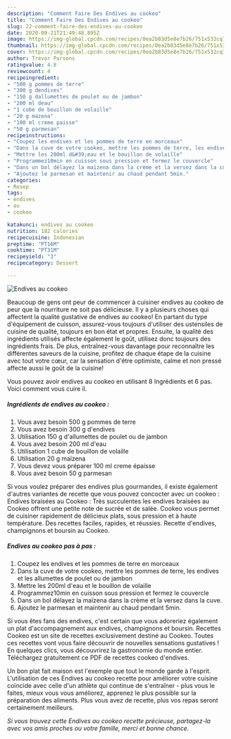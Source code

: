 ```yaml
---
description: "Comment Faire Des Endives au cookeo"
title: "Comment Faire Des Endives au cookeo"
slug: 22-comment-faire-des-endives-au-cookeo
date: 2020-09-21T21:49:48.895Z
image: https://img-global.cpcdn.com/recipes/0ea2b83d5e8e7b26/751x532cq70/endives-au-cookeo-photo-principale-de-la-recette.jpg
thumbnail: https://img-global.cpcdn.com/recipes/0ea2b83d5e8e7b26/751x532cq70/endives-au-cookeo-photo-principale-de-la-recette.jpg
cover: https://img-global.cpcdn.com/recipes/0ea2b83d5e8e7b26/751x532cq70/endives-au-cookeo-photo-principale-de-la-recette.jpg
author: Trevor Parsons
ratingvalue: 4.8
reviewcount: 4
recipeingredient:
- "500 g pommes de terre"
- "300 g dendives"
- "150 g dallumettes de poulet ou de jambon"
- "200 ml deau"
- "1 cube de bouillon de volaille"
- "20 g mazena"
- "100 ml creme paisse"
- "50 g parmesan"
recipeinstructions:
- "Coupez les endives et les pommes de terre en morceaux"
- "Dans la cuve de votre cookeo, mettre les pommes de terre, les endives et les allumettes de poulet ou de jambon"
- "Mettre les 200ml d&#39;eau et le bouillon de volaille"
- "Programmez10min en cuisson sous pression et fermez le couvercle"
- "Dans un bol délayez la maïzena dans la crème et la versez dans la cuve."
- "Ajoutez le parmesan et maintenir au chaud pendant 5min."
categories:
- Resep
tags:
- endives
- au
- cookeo

katakunci: endives au cookeo 
nutrition: 182 calories
recipecuisine: Indonesian
preptime: "PT16M"
cooktime: "PT31M"
recipeyield: "3"
recipecategory: Dessert

---
```



![Endives au cookeo](https://img-global.cpcdn.com/recipes/0ea2b83d5e8e7b26/751x532cq70/endives-au-cookeo-photo-principale-de-la-recette.jpg)

Beaucoup de gens ont peur de commencer à cuisiner endives au cookeo de peur que la nourriture ne soit pas délicieuse. Il y a plusieurs choses qui affectent la qualité gustative de endives au cookeo! En partant du type d'équipement de cuisson, assurez-vous toujours d'utiliser des ustensiles de cuisine de qualité, toujours en bon état et propres. Ensuite, la qualité des ingrédients utilisés affecte également le goût, utilisez donc toujours des ingrédients frais. De plus, entraînez-vous davantage pour reconnaître les différentes saveurs de la cuisine, profitez de chaque étape de la cuisine avec tout votre cœur, car la sensation d'être optimiste, calme et non pressé affecte aussi le goût de la cuisine!

<!--inarticleads1-->

Vous pouvez avoir endives au cookeo en utilisant 8 Ingrédients et 6 pas. Voici comment vous cuire il.

##### Ingrédients de endives au cookeo :

1. Vous avez besoin 500 g pommes de terre
1. Vous avez besoin 300 g d&#39;endives
1. Utilisation 150 g d&#39;allumettes de poulet ou de jambon
1. Vous avez besoin 200 ml d&#39;eau
1. Utilisation 1 cube de bouillon de volaille
1. Utilisation 20 g maïzena
1. Vous devez vous préparer 100 ml creme épaisse
1. Vous avez besoin 50 g parmesan


Si vous voulez préparer des endives plus gourmandes, il existe également d&#39;autres variantes de recette que vous pouvez concocter avec un cookeo : Endives braisées au Cookeo : Très succulentes les endives braisées au Cookeo offrent une petite note de sucrée et de salée. Cookeo vous permet de cuisiner rapidement de délicieux plats, sous pression et à haute température. Des recettes faciles, rapides, et réussies. Recette d&#39;endives, champignons et boursin au Cookeo. 

<!--inarticleads2-->

##### Endives au cookeo pas à pas :

1. Coupez les endives et les pommes de terre en morceaux
1. Dans la cuve de votre cookeo, mettre les pommes de terre, les endives et les allumettes de poulet ou de jambon
1. Mettre les 200ml d&#39;eau et le bouillon de volaille
1. Programmez10min en cuisson sous pression et fermez le couvercle
1. Dans un bol délayez la maïzena dans la crème et la versez dans la cuve.
1. Ajoutez le parmesan et maintenir au chaud pendant 5min.


Si vous êtes fans des endives, c&#39;est certain que vous adoreriez également un plat d&#39;accompagnement aux endives, champignons et boursin. Recettes Cookeo est un site de recettes exclusivement destiné au Cookeo. Toutes ces recettes vont vous faire découvrir de nouvelles sensations gustatives ! En quelques clics, vous découvrirez la gastronomie du monde entier. Téléchargez gratuitement ce PDF de recettes cookeo d&#39;endives. 

<!--inarticleads1-->

<p>
Un bon plat fait maison est l'exemple que tout le monde garde à l'esprit. L'utilisation de ces Endives au cookeo recette pour améliorer votre cuisine coïncide avec celle d'un athlète qui continue de s'entraîner - plus vous le faites, mieux vous vous améliorez, apprenez le plus possible sur la préparation des aliments. Plus vous avez de recette, plus vos repas seront certainement meilleurs.
</p>

<p>
<i>Si vous trouvez cette Endives au cookeo recette précieuse, partagez-la avec vos amis proches ou votre famille, merci et bonne chance.</i>
</p>
